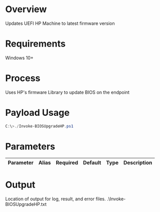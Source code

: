 # Overview
Updates UEFI HP Machine to latest firmware version

# Requirements
Windows 10+

# Process
Uses HP's firmware Library to update BIOS on the endpoint

# Payload Usage

```powershell
C:\>./Invoke-BIOSUpgradeHP.ps1
```

# Parameters
| Parameter         | Alias | Required  | Default   | Type      | Description                               |
| ----------------- | ----- | --------- | --------- | --------- | ----------------------------------------- |


# Output
Location of output for log, result, and error files.
    .\Invoke-BIOSUpgradeHP.txt
